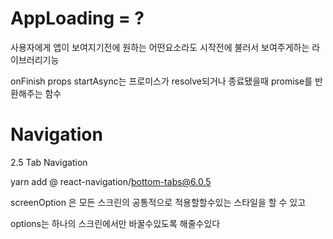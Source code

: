 # AppLoading = ?

사용자에게 앱이 보여지기전에 원하는 어떤요소라도 시작전에 불러서 보여주게하는
라이브러리기능

onFinish props
startAsync는
프로미스가 resolve되거나 종료됐을때 promise를 반환해주는 함수

# Navigation

2.5 Tab Navigation

yarn add @
react-navigation/bottom-tabs@6.0.5

screenOption 은 모든 스크린의 공통적으로 적용할할수있는 스타일을 할 수 있고

options는 하나의 스크린에서만 바꿀수있도록 해줄수있다
